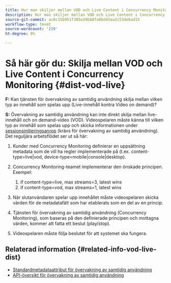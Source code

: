 ```yaml
---
title: Hur man skiljer mellan VOD och Live Content i Concurrency Monitoring
description: Hur man skiljer mellan VOD och Live Content i Concurrency Monitoring
source-git-commit: ac0c15b951f305e29bb8fa0bd45aa2c53de6ad15
workflow-type: tm+mt
source-wordcount: '219'
ht-degree: 0%

---
```



# Så här gör du: Skilja mellan VOD och Live Content i Concurrency Monitoring {#dist-vod-live}

**F:** Kan tjänsten för övervakning av samtidig användning skilja mellan vilken typ av innehåll som spelas upp (Live-innehåll kontra Video on demand)?



**S:** Övervakning av samtidig användning kan inte direkt skilja mellan live-innehåll och on demand-video (VOD). Videospelaren måste känna till vilken typ av innehåll som spelas upp och skicka informationen under [sessionsinitieringsanrop](/help/concurrency-monitoring/cm-api-overview.md#session-initial) (krävs för övervakning av samtidig användning). Det reguljära arbetsflödet ser ut så här:

1. Kunder med Concurrency Monitoring definierar en uppsättning metadata som de vill ha regler implementerade på (t.ex. content-type=live|vod, device-type=mobile|console|desktop).
1. Concurrency Monitoring-teamet implementerar den önskade principen. Exempel:
   1. if content-type=live, max streams=3, latest wins
   1. if content-type=vod, max streams=1, latest wins

1. När slutanvändaren spelar upp innehållet måste videospelaren skicka värden för de metadatafält som har etablerats som en del av en princip.

1. Tjänsten för övervakning av samtidig användning (Concurrency Monitoring), som baseras på den definierade principen och mottagna värden, kommer att fatta ett beslut (play/stop).

1. Videospelaren måste följa beslutet för att systemet ska fungera.



## Relaterad information {#related-info-vod-live-dist}

* [Standardmetadataattribut för övervakning av samtidig användning](/help/concurrency-monitoring/standard-metadata-attributes.md)
* [API-översikt för övervakning av samtidig användning](/help/concurrency-monitoring/cm-api-overview.md)
